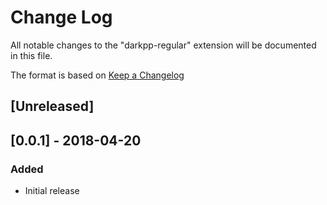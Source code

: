 # Change Log
All notable changes to the "darkpp-regular" extension will be documented in this file.

The format is based on [Keep a Changelog](http://keepachangelog.com/)

## [Unreleased]

## [0.0.1] - 2018-04-20
### Added
- Initial release
